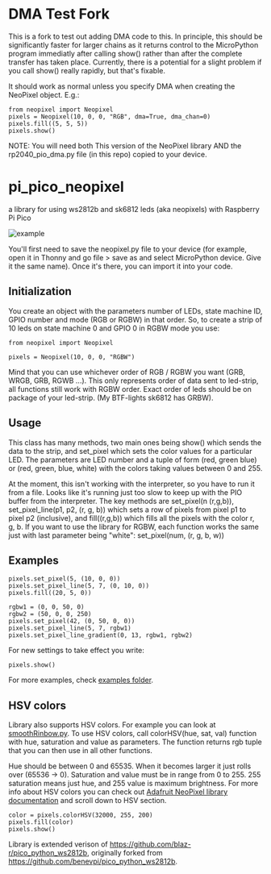 # DMA Test Fork
This is a fork to test out adding DMA code to this. In principle, this should be significantly faster for larger chains as it returns control to the MicroPython program immediatly after calling show() rather than after the complete transfer has taken place. Currently, there is a potential for a slight problem if you call show() really rapidly, but that's fixable.

It should work as normal unless you specify DMA when creating the NeoPixel object. E.g.:

```
from neopixel import Neopixel
pixels = Neopixel(10, 0, 0, "RGB", dma=True, dma_chan=0)
pixels.fill((5, 5, 5))
pixels.show()
```

NOTE: You will need both This version of the NeoPixel library AND the rp2040_pio_dma.py file (in this repo) copied to your device.

# pi_pico_neopixel
a library for using ws2812b and sk6812 leds (aka neopixels) with Raspberry Pi Pico

![example](https://github.com/blaz-r/pi_pico_neopixel/blob/main/pico_rgbw_rgb.jpg)

You'll first need to save the neopixel.py file to your device (for example, open it in Thonny and go file > save as and select MicroPython device. Give it the same name). Once it's there, you can import it into your code. 

## Initialization

You create an object with the parameters number of LEDs, state machine ID, GPIO number and mode (RGB or RGBW) in that order. So, to create a strip of 10 leds on state machine 0 and GPIO 0 in RGBW mode you use:

```
from neopixel import Neopixel

pixels = Neopixel(10, 0, 0, "RGBW")
```

Mind that you can use whichever order of RGB / RGBW you want (GRB, WRGB, GRB, RGWB ...). This only represents order of data sent to led-strip, all functions still work with RGBW order. Exact order of leds should be on package of your led-strip. (My BTF-lights sk6812 has GRBW).

## Usage

This class has many methods, two main ones being show() which sends the data to the strip, and set_pixel which sets the color values for a particular LED. The parameters are LED number and a tuple of form (red, green blue) or (red, green, blue, white) with the colors taking values between 0 and 255.

At the moment, this isn't working with the interpreter, so you have to run it from a file. Looks like it's running just too slow to keep up with the PIO buffer from the interpreter. The key methods are set_pixel(n (r,g,b)), set_pixel_line(p1, p2, (r, g, b)) which sets a row of pixels from pixel p1 to pixel p2 (inclusive), and fill((r,g,b)) which fills all the pixels with the color r, g, b.
If you want to use the library for RGBW, each function works the same just with last parameter being "white": set_pixel(num, (r, g, b, w))

## Examples

```
pixels.set_pixel(5, (10, 0, 0))
pixels.set_pixel_line(5, 7, (0, 10, 0))
pixels.fill((20, 5, 0))

rgbw1 = (0, 0, 50, 0)
rgbw2 = (50, 0, 0, 250)
pixels.set_pixel(42, (0, 50, 0, 0))
pixels.set_pixel_line(5, 7, rgbw1)
pixels.set_pixel_line_gradient(0, 13, rgbw1, rgbw2)
```

For new settings to take effect you write:
```
pixels.show()
```

For more examples, check [examples folder](https://github.com/blaz-r/pi_pico_neopixel/tree/main/examples).

## HSV colors

Library also supports HSV colors. For example you can look at [smoothRinbow.py](https://github.com/blaz-r/pi_pico_neopixel/blob/main/examples/smoothRainbow.py).
To use HSV colors, call colorHSV(hue, sat, val) function with hue, saturation and value as parameters. The function returns rgb tuple that you can then use in all other functions.

Hue should be between 0 and 65535. When it becomes larger it just rolls over (65536 -> 0). Saturation and value must be in range from 0 to 255. 255 saturation means just hue, and 255 value is maximum brightness. For more info about HSV colors you can check out [Adafruit NeoPixel library documentation](https://learn.adafruit.com/adafruit-neopixel-uberguide/arduino-library-use) and scroll down to HSV section.

```
color = pixels.colorHSV(32000, 255, 200)
pixels.fill(color)
pixels.show()
```

Library is extended verison of https://github.com/blaz-r/pico_python_ws2812b, originally forked from https://github.com/benevpi/pico_python_ws2812b.
